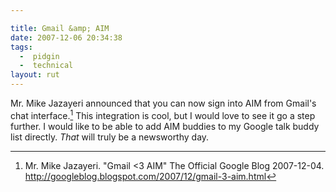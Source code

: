 ```yaml
---

title: Gmail &amp; AIM
date: 2007-12-06 20:34:38
tags:
  -  pidgin
  -  technical
layout: rut
---
```


Mr. Mike Jazayeri announced that you can now sign into AIM from Gmail's chat interface.[^200712061]  This integration is cool, but I would love to see it go a step further.  I would like to be able to add AIM buddies to my Google talk buddy list directly.  *That* will truly be a newsworthy day.

[^200712061]: Mr. Mike Jazayeri.  "Gmail <3 AIM"  The Official Google Blog 2007-12-04. <http://googleblog.blogspot.com/2007/12/gmail-3-aim.html>

